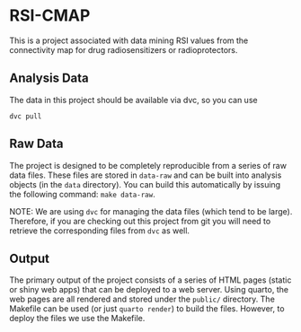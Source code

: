# RSI-CMAP
This is a project associated with data mining RSI values from the connectivity map for drug radiosensitizers or radioprotectors.

## Analysis Data
The data in this project should be available via dvc, so you can use
```
dvc pull
```

## Raw Data
The project is designed to be completely reproducible from a series of raw data files. These files are stored in `data-raw` and
can be built into analysis objects (in the `data` directory). You can build this automatically by issuing the following command:
`make data-raw`.

NOTE: We are using `dvc` for managing the data files (which tend to be large). Therefore, if you are checking out this project
from git you will need to retrieve the corresponding files from `dvc` as well.

## Output
The primary output of the project consists of a series of HTML pages (static or shiny web apps) that can be deployed to a web server. 
Using quarto, the web pages are all rendered and stored under the `public/` directory. The Makefile can be used (or just `quarto render`)
to build the files. However, to deploy the files we use the Makefile.

